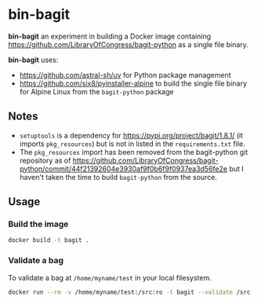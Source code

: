 # bin-bagit

**bin-bagit** an experiment in building a Docker image containing
<https://github.com/LibraryOfCongress/bagit-python> as a single file binary.

**bin-bagit** uses:

- <https://github.com/astral-sh/uv> for Python package management
- <https://github.com/six8/pyinstaller-alpine> to build the single file binary for
  Alpine Linux from the `bagit-python` package

## Notes

- `setuptools` is a dependency for <https://pypi.org/project/bagit/1.8.1/> (it
  imports  `pkg_resources`) but is not in listed in the `requirements.txt` file.
- The `pkg_resources` import has been removed from the bagit-python git
  repository as of <https://github.com/LibraryOfCongress/bagit-python/commit/44f21392604e3930af9f0b6f9f0937ea3d56fe2e> but I haven't taken the time to
  build `bagit-python` from the source.

## Usage

### Build the image

```bash
docker build -t bagit .
```

### Validate a bag

To validate a bag at `/home/myname/test` in your local filesystem.

```bash
docker run --rm -v /home/myname/test:/src:ro -t bagit --validate /src
```
